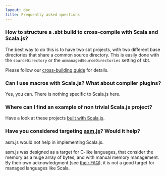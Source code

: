 ```yaml
---
layout: doc
title: Frequently asked questions
---
```


### How to structure a .sbt build to cross-compile with Scala and Scala.js?

The best way to do this is to have two sbt projects, with two different base
directories that share a common source directory. This is easily done with the
`sourceDirectory` or the `unmanagedSourceDirectories` setting of sbt.

Please follow our [cross-building guide](./project/cross_build.html) for details.

### Can I use macros with Scala.js? What about compiler plugins?

Yes, you can. There is nothing specific to Scala.js here.

### Where can I find an example of non trivial Scala.js project?

Have a look at these projects [built with Scala.js](../#built_with_scalajs).

### Have you considered targeting [asm.js](http://asmjs.org/)? Would it help?

asm.js would not help in implementing Scala.js.

asm.js was designed as a target for C-like languages, that consider the memory
as a huge array of bytes, and with manual memory management. By their own
acknowledgment (see [their FAQ](http://asmjs.org/faq.html)), it is not a good
target for managed languages like Scala.

